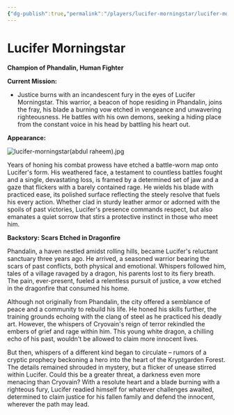 ```yaml
---
{"dg-publish":true,"permalink":"/players/lucifer-morningstar/lucifer-morningstar/"}
---
```



# Lucifer Morningstar

**Champion of Phandalin, Human Fighter**

**Current Mission:**

* Justice burns with an incandescent fury in the eyes of Lucifer Morningstar. This warrior, a beacon of hope residing in Phandalin, joins the fray, his blade a burning vow etched in vengeance and unwavering righteousness. He battles with his own demons, seeking a hiding place from the constant voice in his head by battling his heart out.

**Appearance:**

![lucifer-morningstar(abdul raheem).jpg](/img/user/Images/Characters/Player%20Characters/lucifer-morningstar(abdul%20raheem).jpg)

Years of honing his combat prowess have etched a battle-worn map onto Lucifer's form. His weathered face, a testament to countless battles fought and a single, devastating loss, is framed by a determined set of jaw and a gaze that flickers with a barely contained rage. He wields his blade with practiced ease, its polished surface reflecting the steely resolve that fuels his every action. Whether clad in sturdy leather armor or adorned with the spoils of past victories, Lucifer's presence commands respect, but also emanates a quiet sorrow that stirs a protective instinct in those who meet him.

**Backstory: Scars Etched in Dragonfire**

Phandalin, a haven nestled amidst rolling hills, became Lucifer's reluctant sanctuary three years ago. He arrived, a seasoned warrior bearing the scars of past conflicts, both physical and emotional. Whispers followed him, tales of a village ravaged by a dragon, his parents lost to its fiery breath. The pain, ever-present, fueled a relentless pursuit of justice, a vow etched in the dragonfire that consumed his home.

Although not originally from Phandalin, the city offered a semblance of peace and a community to rebuild his life. He honed his skills further, the training grounds echoing with the clang of steel as he practiced his deadly art. However, the whispers of Cryovain's reign of terror rekindled the embers of grief and rage within him. This young white dragon, a chilling echo of his past, wouldn't be allowed to claim more innocent lives.

But then, whispers of a different kind began to circulate – rumors of a cryptic prophecy beckoning a hero into the heart of the Kryptgarden Forest. The details remained shrouded in mystery, but a flicker of unease stirred within Lucifer. Could this be a greater threat, a darkness even more menacing than Cryovain? With a resolute heart and a blade burning with a righteous fury, Lucifer readied himself for whatever challenges awaited, determined to claim justice for his fallen family and defend the innocent, wherever the path may lead.